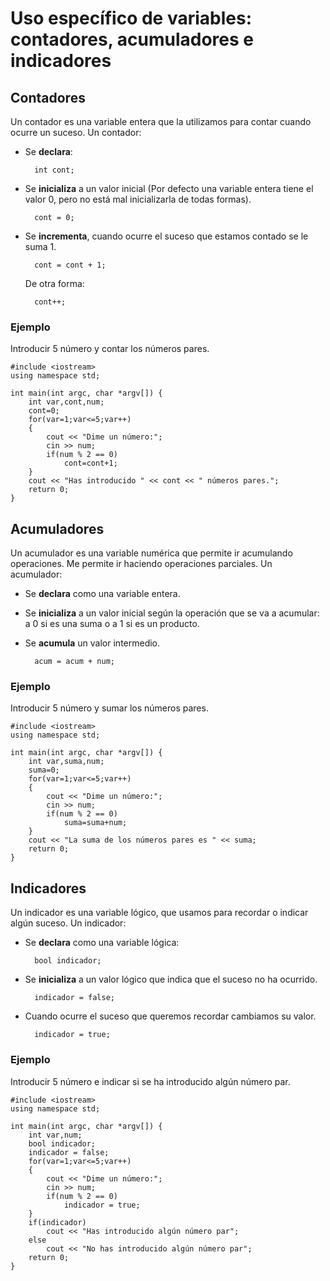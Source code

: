 # Uso específico de variables: contadores, acumuladores e indicadores

## Contadores

Un contador es una variable entera que la utilizamos para contar cuando ocurre un suceso. Un contador:

* Se **declara**:

        int cont;

* Se **inicializa** a un valor inicial (Por defecto una variable entera tiene el valor 0, pero no está mal inicializarla de todas formas).

		cont = 0; 

* Se **incrementa**, cuando ocurre el suceso que estamos contado se le suma 1.

		cont = cont + 1;
    
    De otra forma:

        cont++;

### Ejemplo

Introducir 5 número y contar los números pares.

	#include <iostream>
    using namespace std;

    int main(int argc, char *argv[]) {
        int var,cont,num;
		cont=0;
		for(var=1;var<=5;var++)
        {
			cout << "Dime un número:";
			cin >> num;
			if(num % 2 == 0)
				cont=cont+1;
        }
		cout << "Has introducido " << cont << " números pares.";
	    return 0;
    }

## Acumuladores

Un acumulador es una variable numérica que permite ir acumulando operaciones. Me permite ir haciendo operaciones parciales. Un acumulador:

* Se **declara** como una variable entera.
* Se **inicializa** a un valor inicial según la operación que se va a acumular: a 0 si es una suma o a 1 si es un producto.
* Se **acumula** un valor intermedio.
		
		acum = acum + num;

### Ejemplo

Introducir 5 número y sumar los números pares.

	#include <iostream>
    using namespace std;

    int main(int argc, char *argv[]) {
        int var,suma,num;
		suma=0;
		for(var=1;var<=5;var++)
        {
			cout << "Dime un número:";
			cin >> num;
			if(num % 2 == 0)
				suma=suma+num;
        }
		cout << "La suma de los números pares es " << suma;
	    return 0;
    }

## Indicadores

Un indicador es una variable lógico, que usamos para recordar o indicar algún suceso. Un indicador:

* Se **declara** como una variable lógica:

        bool indicador;

* Se **inicializa** a un valor lógico que indica que el suceso no ha ocurrido.

	    indicador = false;

* Cuando ocurre el suceso que queremos recordar cambiamos su valor.

	    indicador = true;

### Ejemplo

Introducir 5 número e indicar si se ha introducido algún número par.

    #include <iostream>
    using namespace std;

    int main(int argc, char *argv[]) {
        int var,num;
        bool indicador;
		indicador = false;
		for(var=1;var<=5;var++)
        {
			cout << "Dime un número:";
			cin >> num;
			if(num % 2 == 0)
				indicador = true;
        }
		if(indicador)
			cout << "Has introducido algún número par";
		else
			cout << "No has introducido algún número par";
	    return 0;
    }

